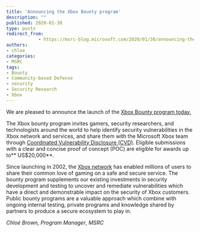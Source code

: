 ```yaml
---
title: 'Announcing the Xbox Bounty program'
description: ""
published: 2020-01-30
type: posts
redirect_from:
            - https://msrc-blog.microsoft.com/2020/01/30/announcing-the-xbox-bounty-program/
authors:
- chloe
categories:
- MSRC
tags:
- Bounty
- Community-based Defense
- security
- Security Research
- Xbox
---
```

We are pleased to announce the launch of the [Xbox Bounty program today](https://www.microsoft.com/en-us/msrc/bounty-xbox)[.]()

The Xbox bounty program invites gamers, security researchers, and technologists around the world to help identify security vulnerabilities in the Xbox network and services, and share them with the Microsoft Xbox team through [Coordinated Vulnerability Disclosure (CVD)](https://www.microsoft.com/en-us/msrc/cvd). Eligible submissions with a clear and concise proof of concept (POC) are eligible for awards up to** US\$20,000**.

Since launching in 2002, the [Xbox network](https://www.xbox.com/en-US/live/gold#) has enabled millions of users to share their common love of gaming on a safe and secure service. The bounty program supplements our existing investments in security development and testing to uncover and remediate vulnerabilities which have a direct and demonstrable impact on the security of Xbox customers. Public bounty programs are a valuable approach which combine with ongoing internal testing, private programs and knowledge shared by partners to produce a secure ecosystem to play in.

_Chloé Brown, Program Manager_, _MSRC_
